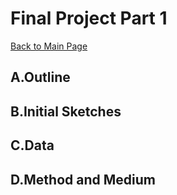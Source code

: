 # Final Project Part 1 
[Back to Main Page](https://yangle-l.github.io/Lim-Portfolio)

## A.Outline


## B.Initial Sketches

## C.Data

## D.Method and Medium

